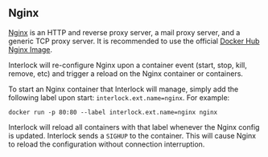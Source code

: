 ## Nginx
[Nginx](https://www.nginx.com/) is an HTTP and reverse proxy server, 
a mail proxy server, and a generic TCP proxy server.
It is recommended to use the official [Docker Hub Nginx Image](https://hub.docker.com/_/nginx/).

Interlock will re-configure Nginx upon a container event (start, stop, kill, remove, etc)
and trigger a reload on the Nginx container or containers.

To start an Nginx container that Interlock will manage, simply add the following
label upon start: `interlock.ext.name=nginx`.  For example:

`docker run -p 80:80 --label interlock.ext.name=nginx nginx`

Interlock will reload all containers with that label whenever the Nginx config
is updated.  Interlock sends a `SIGHUP` to the container.  This will cause
Nginx to reload the configuration without connection interruption.
